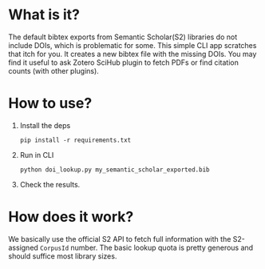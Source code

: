 # What is it?
The default bibtex exports from Semantic Scholar(S2) libraries do not include DOIs, which is problematic for some. This simple CLI app scratches that itch for you. It creates a new bibtex file with the missing DOIs. You may find it useful to ask Zotero SciHub plugin to fetch PDFs or find citation counts (with other plugins).


# How to use?

1. Install the deps
   ```
   pip install -r requirements.txt
   ```
2. Run in CLI
   ```
   python doi_lookup.py my_semantic_scholar_exported.bib
   ```
3. Check the results.

# How does it work?

We basically use the official S2 API to fetch full information with the S2-assigned `CorpusId` number. The basic lookup quota is pretty generous and should suffice most library sizes.

